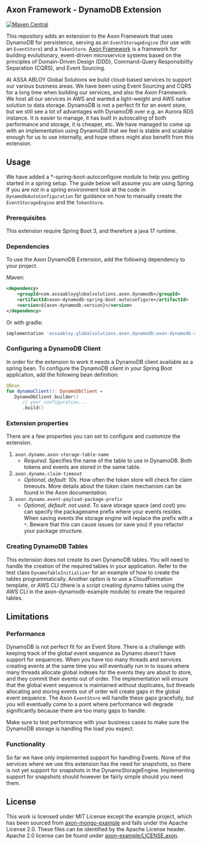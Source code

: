## Axon Framework - DynamoDB Extension




[![Maven Central](https://maven-badges.herokuapp.com/maven-central/com.assaabloyglobalsolutions.axon.dynamodb/axon-dynamodb-parent/badge.png)](https://maven-badges.herokuapp.com/maven-central/com.assaabloyglobalsolutions.axon.dynamodb/axon-dynamodb-parent/badge.png)

This repository adds an extension to the Axon Framework that uses DynamoDB for persistence, serving as
an `EventStorageEngine` (for use with an `EventStore`) and
a `TokenStore`. [Axon Framework](https://developer.axoniq.io/axon-framework/overview) is a framework for building
evolutionary, event-driven microservice systems based on the principles of Domain-Driven Design (DDD), Command-Query
Responsibility Separation (CQRS), and Event Sourcing.

At ASSA ABLOY Global Solutions we build cloud-based services to support our various business areas. We have been using
Event Sourcing and CQRS for a long time when building our services, and also the Axon Framework. We host all our
services in AWS and wanted a light-weight and AWS native solution to data storage. DynamoDB is not a perfect fit for an
event store, but we still see a lot of advantages with DynamoDB over e.g. an Aurora RDS instance. It is easier to
manage, it has built in autoscaling of both performance and storage, it is cheaper, etc. We have managed to come up with
an implementation using DynamoDB that we feel is stable and scalable enough for us to use internally, and hope others
might also benefit from this extension.

## Usage

We have added a *-spring-boot-autoconfigure module to help you getting started in a spring setup. The guide below will
assume you are using Spring. If you are not in a spring environment look at the code in `DynamoDbAutoConfiguration` for
guidance on how to manually create the `EventStorageEngine` and the `TokenStore`.

### Prerequisites

This extension require Spring Boot 3, and therefore a java 17 runtime.

### Dependencies

To use the Axon DynamoDB Extension, add the following dependency to your project.

Maven:

```xml
<dependency>
    <groupId>com.assaabloyglobalsolutions.axon.dynamodb</groupId>
    <artifactId>axon-dynamodb-spring-boot-autoconfigure</artifactId>
    <version>${axon-dynamodb.version}</version>
</dependency>
```

Or with gradle:

```groovy
implementation 'assaabloy.globalsolutions.axon.dynamodb:axon-dynamodb-spring-boot-autoconfigure:${axon-dynamodb.version}'
```

### Configuring a DynamoDB Client

In order for the extension to work it needs a DynamoDB client available as a spring bean. To configure the DynamoDB
client in your Spring Boot application, add the following bean definition:

```kotlin
@Bean
fun dynamoClient(): DynamoDbClient =
   DynamoDbClient.builder()
      // your configuration...
      .build()
```

### Extension properties

There are a few properties you can set to configure and customize the extension.

1. `axon.dynamo.axon-storage-table-name`
   - *Required*. Specifies the name of the table to use in DynamoDB. Both tokens and events are stored in the same
     table.
2. `axon.dynamo.claim-timeout`
   - *Optional, default: 10s*. How often the token store will check for claim timeouts. More details about the token
     claim mechanism can be found in the Axon documentation.
3. `axon.dynamo.event-payload-package-prefix`
   - *Optional, default: not used*. To save storage space (and cost) you can specify the packagename prefix where your
     events resides. When saving events the storage engine will replace the prefix with a `*`. Beware that this can
     cause issues (or save you) if you refactor your package structure.

### Creating DynamoDB Tables

This extension does not create its own DynamoDB tables. You will need to handle the creation of the required tables in
your application. Refer to the test class `DynamoTableInitializer` for an example of how to create the tables
programmatically. Another option is to use a CloudFormation template, or AWS CLI (there is a script creating dynamo
tables using the AWS CLI in the axon-dynamodb-example module) to create the required tables.

## Limitations

### Performance

DynamoDB is not perfect fit for an Event Store. There is a challenge with keeping track of the global event sequence as
Dynamo doesn't have support for sequences. When you have too many threads and services creating events at the same time
you will eventually run in to issues where many threads allocate global indexes for the events they are about to store,
and they commit their events out of order. The implementation will ensure that the global event sequence is maintained
without duplicates, but threads allocating and storing events out of order will create gaps in the global event
sequence. The Axon `EventStore` will handle these gaps gracefully, but you will eventually come to a point where
performance will degrade significantly because there are too many gaps to handle.

Make sure to test performance with your business cases to make sure the DynamoDB storage is handling the load you
expect.

### Functionality

So far we have only implemented support for handling Events. None of the services where we use this extension has the
need for snapshots, so there is not yet support for snapshots in the DynamoStorageEngine. Implementing support for
snapshots should however be fairly simple should you need them.

## License

This work is licensed under MIT License except the example project, which has been sourced
from [axon-mongo-example][axon-mongo-example]
and falls under the Apache License 2.0. These files can be identified by the Apache License header. Apache 2.0 license
can be found under [axon-example/LICENSE.axon](axon-example/LICENSE.axon).

[axon-mongo-example]: https://github.com/AxonFramework/extension-mongo
